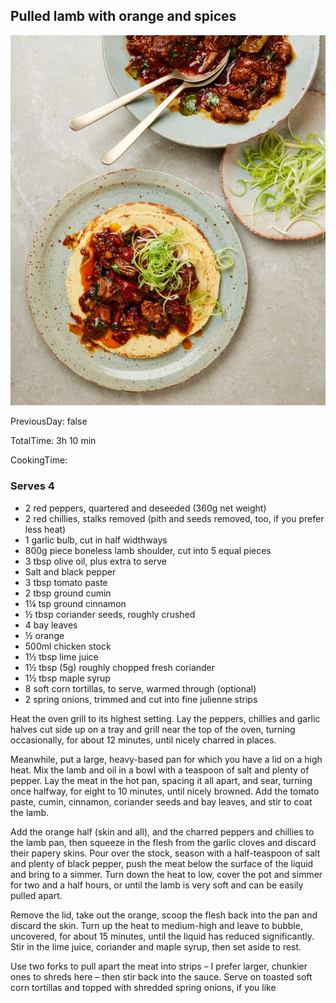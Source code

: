 [title]: #()

## Pulled lamb with orange and spices


[img]: #()

![](../docs/imgs/0062-pulled-lamb.jpg)

[#url]:#()

[](https://www.theguardian.com/food/2021/feb/13/from-lime-gravadlax-to-pulled-lamb-yotam-ottolenghi-slow-cooked-recipes)

[recipe-time]: #()

PreviousDay: false

TotalTime: 3h 10 min 

CookingTime: 

[ingredients-content]: #()

### Serves 4
* 2 red peppers, quartered and deseeded (360g net weight)
* 2 red chillies, stalks removed (pith and seeds removed, too, if you prefer less heat)
* 1 garlic bulb, cut in half widthways
* 800g piece boneless lamb shoulder, cut into 5 equal pieces
* 3 tbsp olive oil, plus extra to serve
* Salt and black pepper
* 3 tbsp tomato paste
* 2 tbsp ground cumin
* 1¼ tsp ground cinnamon
* ½ tbsp coriander seeds, roughly crushed
* 4 bay leaves
* ½ orange
* 500ml chicken stock
* 1½ tbsp lime juice
* 1½ tbsp (5g) roughly chopped fresh coriander
* 1½ tbsp maple syrup
* 8 soft corn tortillas, to serve, warmed through (optional)
* 2 spring onions, trimmed and cut into fine julienne strips



[content]: #()

Heat the oven grill to its highest setting. Lay the peppers, chillies and garlic halves cut side up on a tray and grill near the top of the oven, turning occasionally, for about 12 minutes[](timer:12:minutes), until nicely charred in places.

Meanwhile, put a large, heavy-based pan for which you have a lid on a high heat. Mix the lamb and oil in a bowl with a teaspoon of salt and plenty of pepper. Lay the meat in the hot pan, spacing it all apart, and sear, turning once halfway, for eight to 10 minutes[](timer:10:minutes), until nicely browned. Add the tomato paste, cumin, cinnamon, coriander seeds and bay leaves, and stir to coat the lamb.

Add the orange half (skin and all), and the charred peppers and chillies to the lamb pan, then squeeze in the flesh from the garlic cloves and discard their papery skins. Pour over the stock, season with a half-teaspoon of salt and plenty of black pepper, push the meat below the surface of the liquid and bring to a simmer. Turn down the heat to low, cover the pot and simmer for two and a half hours, or until the lamb is very soft and can be easily pulled apart.

Remove the lid, take out the orange, scoop the flesh back into the pan and discard the skin. Turn up the heat to medium-high and leave to bubble, uncovered, for about 15 minutes[](timer:15:minutes), until the liquid has reduced significantly. Stir in the lime juice, coriander and maple syrup, then set aside to rest.

Use two forks to pull apart the meat into strips – I prefer larger, chunkier ones to shreds here – then stir back into the sauce. Serve on toasted soft corn tortillas and topped with shredded spring onions, if you like